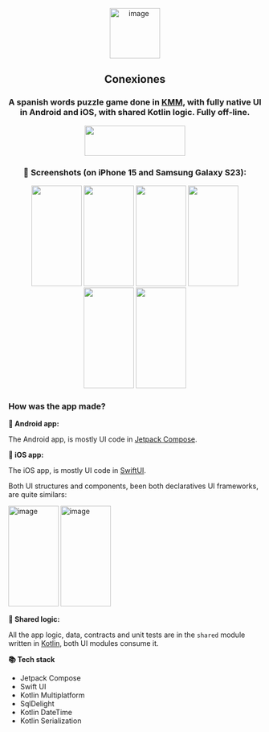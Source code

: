 
<p align="center">  
  <img width="100" height = "100" alt="image" src=https://github.com/user-attachments/assets/e92bc299-ba9d-4144-aec5-b1db25380084/>

  <h2 align="center">Conexiones</h2>
</p>

<h3 align="center">A spanish words puzzle game done in <a href="https://kotlinlang.org/docs/multiplatform.html">KMM</a>, with fully native UI in Android and iOS, with shared Kotlin logic.
Fully off-line.</h3>

<div align="center">
<a align= "center" href = "https://play.google.com/store/apps/details?id=com.luisma.conexiones.android">
 <image width="200" height="60" src="https://github.com/user-attachments/assets/1d768415-4f54-47b8-844f-51f2042c422c"></image>
</a>
</div>

<h3 align="center">📸 Screenshots (on iPhone 15 and Samsung Galaxy S23):</h3> 
<p align="center">
<img width="100" height="200" src="https://github.com/user-attachments/assets/2227877c-d1d8-4a0c-bf5b-ba8c8c60a8c0"/>
<img width="100" height="200" src="https://github.com/user-attachments/assets/15a63098-9066-4137-bf0e-cd3cfec339c6"/>
<img width="100" height="200" src="https://github.com/user-attachments/assets/c8b470b2-bb12-4119-a3ef-2ac3984efe71"/>
<img width="100" height="200" src="https://github.com/user-attachments/assets/9a3f7e41-0ec8-4f08-8e1a-90502445f2ba"/>
<img width="100" height="200" src="https://github.com/user-attachments/assets/1a0f9923-0a9b-466f-9ea8-a650bbdcd1111"/>
<img width="100" height="200" src="https://github.com/user-attachments/assets/af963d76-9b31-44a5-9b9a-732da076ab8f"/>
</p>


### How was the app made?

**🤖 Android app:**

The Android app, is mostly UI code in [Jetpack Compose](https://developer.android.com/compose).

**🍎 iOS app:**

The iOS app, is mostly UI code in [SwiftUI](https://developer.apple.com/xcode/swiftui/).

Both UI structures and components, been both declaratives UI frameworks, are quite similars:  
<p>
  <img width="100" height = "200" alt="image" src="https://github.com/user-attachments/assets/f335c95b-9723-45b1-a80a-3cfa98cf70c2" />
  <img width="100" height = "200" alt="image" src="https://github.com/user-attachments/assets/4baf2dd2-1822-4d63-9de0-96727aa71a29" />
</p>

**📐 Shared logic:**

All the app logic, data, contracts and unit tests are in the <code>shared</code> module written in [Kotlin](https://kotlinlang.org/), both UI modules consume it. 

**📚 Tech stack**
- Jetpack Compose
- Swift UI
- Kotlin Multiplatform
- SqlDelight
- Kotlin DateTime
- Kotlin Serialization






